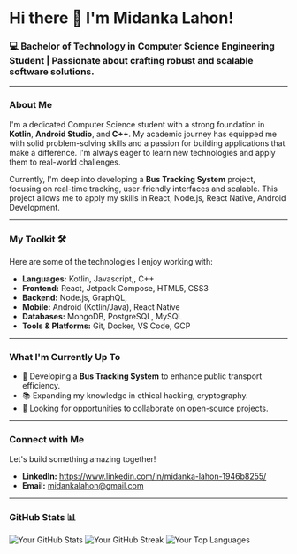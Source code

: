 # Hi there 👋 I'm Midanka Lahon!

### 💻 Bachelor of Technology in Computer Science Engineering Student | Passionate about crafting robust and scalable software solutions.

---

### About Me

I'm a dedicated Computer Science student with a strong foundation in **Kotlin**, **Android Studio**, and **C++**. My academic journey has equipped me with solid problem-solving skills and a passion for building applications that make a difference. I'm always eager to learn new technologies and apply them to real-world challenges.

Currently, I'm deep into developing a **Bus Tracking System** project, focusing on real-time tracking, user-friendly interfaces and scalable. This project allows me to apply my skills in React, Node.js, React Native, Android Development.

---

### My Toolkit 🛠️

Here are some of the technologies I enjoy working with:

* **Languages:** Kotlin, Javascript,, C++
* **Frontend:** React, Jetpack Compose, HTML5, CSS3
* **Backend:** Node.js, GraphQL, 
* **Mobile:** Android (Kotlin/Java), React Native
* **Databases:** MongoDB, PostgreSQL, MySQL
* **Tools & Platforms:** Git, Docker, VS Code, GCP

---

### What I'm Currently Up To

* 🚀 Developing a **Bus Tracking System** to enhance public transport efficiency.
* 📚 Expanding my knowledge in ethical hacking, cryptography.
* 🤝 Looking for opportunities to collaborate on open-source projects.

---

### Connect with Me

Let's build something amazing together!

* **LinkedIn:** https://www.linkedin.com/in/midanka-lahon-1946b8255/
* **Email:** midankalahon@gmail.com

---

### GitHub Stats 📊

<picture>
  <source media="(prefers-color-scheme: dark)" srcset="https://github-readme-stats.vercel.app/api?username=midankalahon786&show_icons=true&theme=dark&include_all_commits=true&count_private=true">
  <source media="(prefers-color-scheme: light)" srcset="https://github-readme-stats.vercel.app/api?username=midankalahon786&show_icons=true&theme=light&include_all_commits=true&count_private=true">
  <img alt="Your GitHub Stats" src="https://github-readme-stats.vercel.app/api?username=midankalahon786&show_icons=true&theme=dark&include_all_commits=true&count_private=true" />
</picture>

<picture>
  <source media="(prefers-color-scheme: dark)" srcset="https://github-readme-streak-stats.herokuapp.com/?user=midankalahon786&theme=dark&hide_border=true&date_format=M%20j%5B%2C%20Y%5D">
  <source media="(prefers-color-scheme: light)" srcset="https://github-readme-streak-stats.herokuapp.com/?user=midankalahon786&theme=light&hide_border=true&date_format=M%20j%5B%2C%20Y%5D">
  <img alt="Your GitHub Streak" src="https://github-readme-streak-stats.herokuapp.com/?user=midankalahon786&theme=dark&hide_border=true&date_format=M%20j%5B%2C%20Y%5D" />
</picture>

<picture>
  <source media="(prefers-color-scheme: dark)" srcset="https://github-readme-stats.vercel.app/api/top-langs/?username=midankalahon786&layout=compact&theme=dark&hide_border=true">
  <source media="(prefers-color-scheme: light)" srcset="https://github-readme-stats.vercel.app/api/top-langs/?username=midankalahon786&layout=compact&theme=light&hide_border=true">
  <img alt="Your Top Languages" src="https://github-readme-stats.vercel.app/api/top-langs/?username=midankalahon786&layout=compact&theme=dark&hide_border=true" />
</picture>
